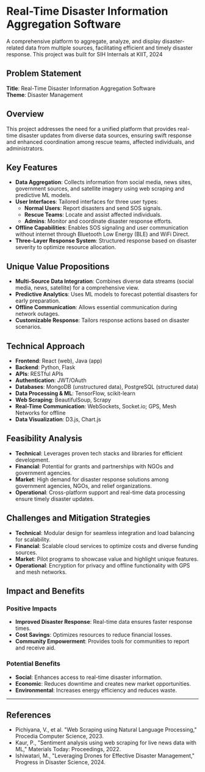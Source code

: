 # Real-Time Disaster Information Aggregation Software

A comprehensive platform to aggregate, analyze, and display disaster-related data from multiple sources, facilitating efficient and timely disaster response.
This project was built for SIH Internals at KIIT, 2024

## Problem Statement
**Title**: Real-Time Disaster Information Aggregation Software  
**Theme**: Disaster Management

## Overview
This project addresses the need for a unified platform that provides real-time disaster updates from diverse data sources, ensuring swift response and enhanced coordination among rescue teams, affected individuals, and administrators.

## Key Features
- **Data Aggregation**: Collects information from social media, news sites, government sources, and satellite imagery using web scraping and predictive ML models.
- **User Interfaces**: Tailored interfaces for three user types:
  - **Normal Users**: Report disasters and send SOS signals.
  - **Rescue Teams**: Locate and assist affected individuals.
  - **Admins**: Monitor and coordinate disaster response efforts.
- **Offline Capabilities**: Enables SOS signaling and user communication without internet through Bluetooth Low Energy (BLE) and WiFi Direct.
- **Three-Layer Response System**: Structured response based on disaster severity to optimize resource allocation.

## Unique Value Propositions
- **Multi-Source Data Integration**: Combines diverse data streams (social media, news, satellite) for a comprehensive view.
- **Predictive Analytics**: Uses ML models to forecast potential disasters for early preparation.
- **Offline Communication**: Allows essential communication during network outages.
- **Customizable Response**: Tailors response actions based on disaster scenarios.

## Technical Approach
- **Frontend**: React (web), Java (app)
- **Backend**: Python, Flask
- **APIs**: RESTful APIs
- **Authentication**: JWT/OAuth
- **Databases**: MongoDB (unstructured data), PostgreSQL (structured data)
- **Data Processing & ML**: TensorFlow, scikit-learn
- **Web Scraping**: BeautifulSoup, Scrapy
- **Real-Time Communication**: WebSockets, Socket.io; GPS, Mesh Networks for offline
- **Data Visualization**: D3.js, Chart.js

## Feasibility Analysis
- **Technical**: Leverages proven tech stacks and libraries for efficient development.
- **Financial**: Potential for grants and partnerships with NGOs and government agencies.
- **Market**: High demand for disaster response solutions among government agencies, NGOs, and relief organizations.
- **Operational**: Cross-platform support and real-time data processing ensure timely disaster updates.

## Challenges and Mitigation Strategies
- **Technical**: Modular design for seamless integration and load balancing for scalability.
- **Financial**: Scalable cloud services to optimize costs and diverse funding sources.
- **Market**: Pilot programs to showcase value and highlight unique features.
- **Operational**: Encryption for privacy and offline functionality with GPS and mesh networks.

## Impact and Benefits
### Positive Impacts
- **Improved Disaster Response**: Real-time data ensures faster response times.
- **Cost Savings**: Optimizes resources to reduce financial losses.
- **Community Empowerment**: Provides tools for communities to report and receive aid.

### Potential Benefits
- **Social**: Enhances access to real-time disaster information.
- **Economic**: Reduces downtime and creates new market opportunities.
- **Environmental**: Increases energy efficiency and reduces waste.

---

## References
- Pichiyana, V., et al. "Web Scraping using Natural Language Processing," Procedia Computer Science, 2023.
- Kaur, P., "Sentiment analysis using web scraping for live news data with ML," Materials Today: Proceedings, 2022.
- Ishiwatari, M., "Leveraging Drones for Effective Disaster Management," Progress in Disaster Science, 2024.
